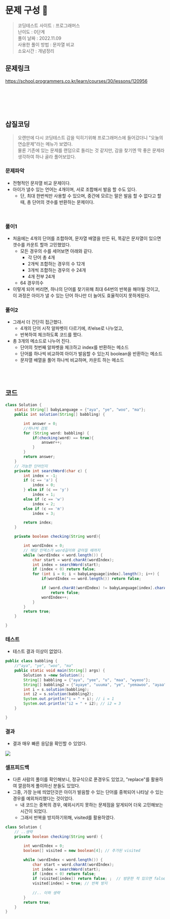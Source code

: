 # 문제 구성 📖
> 코딩테스트 사이트 : 프로그래머스  
> 난이도 : 0단계    
> 풀이 날짜 : 2022.11.09  
> 사용한 풀이 방법 : 문자열 비교   
> 소요시간 : 개념정리

## 문제링크
https://school.programmers.co.kr/learn/courses/30/lessons/120956

<br></br>
<br></br>
## 삽질코딩 
> 오랜만에 다시 코딩테스트 감을 익히기위해 프로그래머스에 들어갔더니 "오늘의 연습문제"라는 메뉴가 보였다.   
> 물론 기존에 있는 문제를 랜덤으로 돌리는 것 같지만, 감을 찾기엔 딱 좋은 문제라 생각하여 하나 골라 풀어보았다.

### 문제파악
- 전형적인 문자열 비교 문제이다. 
- 아이가 낼수 있는 언어는 4개이며, 서로 조합해서 발음 할 수도 있다. 
  - 단, 최대 한번씩만 사용할 수 있으며, 중간에 모르는 말은 발음 할 수 없다고 할때, 총 단어의 갯수를 반환하는 문제이다. 

<br>

### 풀이1
- 처음에는 4개의 단어를 조합하여, 문자열 배열을 만든 뒤, 똑같은 문자열이 있으면 갯수를 카운트 할까 고민했었다. 
  - 모든 경우의 수를 세어보면 아래와 같다.
    - 각 단어 총 4개 
    - 2개씩 조합하는 경우의 수 12개
    - 3개씩 조합하는 경우의 수 24개
    - 4개 전부 24개 
  - 64 경우의수
- 이렇게 되어 버리면, 하나의 단어를 찾기위해 최대 64번의 반복을 해야될 것이고, 이 과정은 아이가 낼 수 있는 단어 하나만 더 늘어도 효율적이지 못하게된다. 

### 풀이2 
 - 그래서 더 간단히 접근했다. 
   - 4개의 단어 시작 알파벳이 다르기에, if/else로 나누었고, 
   - 반복하여 체크하도록 코드를 짰다.
 - 총 3개의 메소드로 나누어 진다. 
   - 단어의 첫번째 알파벳을 체크하고 index를 반환하는 메소드
   - 단어를 하나씩 비교하여 아이가 발음할 수 있는지 boolean을 반환하는 메소드
   - 문자열 배열을 풀어 하나씩 비교하며, 카운트 하는  메소드 

<br>
<br>

## 코드 
```java
class Solution {
    static String[] babyLanguage = {"aya", "ye", "woo", "ma"};
    public int solution(String[] babbling) {

        int answer = 0;
        //하나씩 검토
        for (String word: babbling) {
            if(checking(word) == true){
                answer++;
            }
        }
        return answer;
    }
    // 가능한 단어인지
    private int searchWord(char c) {
        int index = -1;
        if (c == 'a') {
            index = 0;
        } else if (c == 'y')
            index = 1;
        else if (c == 'w')
            index = 2;
        else if (c == 'm')
            index = 3;

        return index;
    }

    private boolean checking(String word){

        int wordIndex = 0;
        // 해당 인덱스가 word길이와 같아질 때까지
        while (wordIndex < word.length()) {
            char start = word.charAt(wordIndex);
            int index = searchWord(start);
            if (index < 0) return false;
            for (int i = 0; i < babyLanguage[index].length(); i++) {
                if(wordIndex == word.length()) return false;

                if (word.charAt(wordIndex) != babyLanguage[index].charAt(i))
                    return false;
                wordIndex++;
            }
        }
        return true;
    }

}
```

### 테스트 
 - 테스트 결과 이상이 없었다.
```java
public class babbling {
    //"aya", "ye", "woo", "ma"
    public static void main(String[] args) {
        Solution s =new Solution();
        String[] babbling = {"aya", "yee", "u", "maa", "wyeoo"};
        String[] babbling2 = {"ayaye", "uuuma", "ye", "yemawoo", "ayaa"};
        int i = s.solution(babbling);
        int i2 = s.solution(babbling2);
        System.out.println("i = " + i); // i = 1 
        System.out.println("i2 = " + i2); // i2 = 3
    }

}
```
### 결과 
 - 결과 매우 빠른 응답을 확인할 수 있었다.
<img src="https://user-images.githubusercontent.com/104331549/200737022-ac9b0fea-d332-4306-94b6-31dbb2dad6d8.png">

<br>

### 셀프피드백
 - 다른 사람의 풀이를 확인해보니, 정규식으로 푼경우도 있었고, "replace"를 활용하여 깔끔하게 풀이하신 분들도 있었다. 
 - 그중, 가장 눈에 띄었던것은 아이가 발음할 수 있는 단어를 중복되어 나타날 수 있는 경우를 예외처리했다는 것이었다.
   - 내 코드는 중복의 경우, 예외시키지 못하는 문제점을 알게되어 더욱 고민해보는 시간이 되었다.
   - 그래서 반복을 방지하기위해, visited를 활용하였다.

```java
class Solution {
    // ..생략
    private boolean checking(String word) {

        int wordIndex = 0;
        boolean[] visited = new boolean[4]; // 추가된 visited

        while (wordIndex < word.length()) {
            char start = word.charAt(wordIndex);
            int index = searchWord(start);
            if (index < 0) return false;
            if (visited[index]) return false; ;  // 방문한 적 있으면 false 반환
            visited[index] = true; // 반복 방지
            
            //.. 이하 생략
        }
        return true;
    }
}
```
